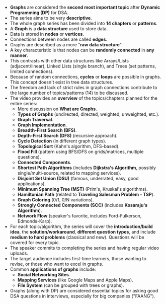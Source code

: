  
*   **Graphs** are considered the **second most important topic** after **Dynamic Programming (DP)** for DSA.
*   The series aims to be very **descriptive**.
*   The whole graph series has been divided into **14 chapters** or **patterns**.
*   A **Graph** is a **data structure** used to store data.
*   Data is stored in **nodes** or **vertices**.
*   Connections between nodes are called **edges**.
*   Graphs are described as a more "**raw data structure**".
*   A key characteristic is that nodes can be **randomly connected** in **any manner**.
*   This contrasts with other data structures like Arrays/Lists (adjacent/linear), Linked Lists (single branch), and Trees (set patterns, limited connections).
*   Because of random connections, **cycles** or **loops** are possible in graphs. This concept doesn't exist in tree data structures.
*   The freedom and lack of strict rules in graph connections contribute to the large number of topics/patterns (14) to be discussed.
*   The video provides an **overview** of the topics/chapters planned for the entire series:
    *   More discussion on **What are Graphs**.
    *   **Types of Graphs** (undirected, directed, weighted, unweighted, etc.).
    *   **Graph Traversal**.
    *   **Graph Implementation**.
    *   **Breadth-First Search (BFS)**.
    *   **Depth-First Search (DFS)** (recursive approach).
    *   **Cycle Detection** (in different graph types).
    *   **Topological Sort** (Kahn's algorithm, DFS-based).
    *   **Flood Fill** (pattern using BFS/DFS on grids/matrices, multiple questions).
    *   **Connected Components**.
    *   **Shortest Path Algorithms** (includes **Dijkstra's Algorithm**, possibly single/multi-source, related to mapping services).
    *   **Disjoint Set Union (DSU)** (famous, underrated, easy, good applications).
    *   **Minimum Spanning Tree (MST)** (Prim's, Kruskal's algorithms).
    *   **Hamiltonian Path** (related to **Traveling Salesman Problem - TSP**).
    *   **Graph Coloring** (0/1, 0/N variations).
    *   **Strongly Connected Components (SCC)** (includes **Kosaraju's Algorithm**).
    *   **Network Flow** (speaker's favorite, includes Ford-Fulkerson, Edmonds-Karp).
*   For each topic/algorithm, the series will cover the **introduction/build idea**, the **solution/workaround**, **different question types**, and include **medium to hard problems** (classical and new). Questions will be covered for every topic.
*   The speaker commits to completing the series and having regular video uploads.
*   The target audience includes first-time learners, those wanting to revise, or those who want to excel in graphs.
*   Common **applications of graphs** include:
    *   **Social Networking Sites**.
    *   **Mapping Services** (like Google Maps and Apple Maps).
    *   **File System** (can be grouped with trees or graphs).
*   Graphs (along with DP) are considered essential topics for asking good DSA questions in interviews, especially for big companies ("FAANG").
 